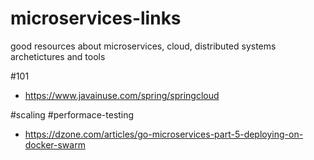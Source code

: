 # microservices-links
good resources about microservices, cloud, distributed systems archetictures and tools

#101
  - https://www.javainuse.com/spring/springcloud  


#scaling #performace-testing
  - https://dzone.com/articles/go-microservices-part-5-deploying-on-docker-swarm
